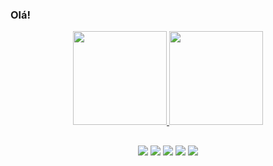 ### Olá! 

<div align="center">
  <a href="https://github.com/analuisamd">
  <img height="150em" src="https://github-readme-stats.vercel.app/api?username=analuisamd&show_icons=true&theme=dracula&count_private=true&include_all_commits=true"/>
  <img height="150em" src="https://github-readme-stats.vercel.app/api/top-langs/?username=analuisamd&layout=default&langs_count=10&theme=dracula"/>
</div>
    
##
  
<div align="center"> 
  <a href="https://www.linkedin.com/in/analuisamd" target="_blank"><img src="https://img.shields.io/badge/-LinkedIn-%230077B5?style=for-the-badge&logo=linkedin&logoColor=white" target="_blank"></a>  
  <a href="https://open.spotify.com/user/eol5m3fs0yxr85160mveij10z?si=f32bf927cfc1446f" target="_blank"><img src="https://img.shields.io/badge/Spotify-1ED760?&style=for-the-badge&logo=spotify&logoColor=white" target="_blank"></a>
 <a href="https://twitter.com/mdanaluisa" target="_blank"><img src="https://img.shields.io/badge/Twitter-1DA1F2?style=for-the-badge&logo=twitter&logoColor=white" target="_blank"></a> 
  <a href = "mailto:analuisamends@gmail.com"><img src="https://img.shields.io/badge/-Gmail-%23333?style=for-the-badge&logo=gmail&logoColor=white" target="_blank"></a>
  <a href="https://www.instagram.com/analuisa.md" target="_blank"><img src="https://img.shields.io/badge/Instagram-E4405F?style=for-the-badge&logo=instagram&logoColor=white"></a> 
</div>
